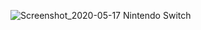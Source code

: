![Screenshot_2020-05-17 Nintendo Switch](https://user-images.githubusercontent.com/65497909/82158017-6d372d80-985b-11ea-9c4b-66a4d5f0c762.png)
